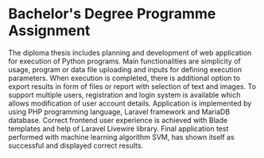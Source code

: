 # Bachelor's Degree Programme Assignment

The diploma thesis includes planning and development of web application for execution of Python programs. Main functionalities are simplicity of usage, program or data file uploading and inputs for defining execution parameters. When execution is completed, there is additional option to export results in form of files or report with selection of text and images. To support multiple users, registration and login system is available which allows modification of user account details. Application is implemented by using PHP programming language, Laravel framework and MariaDB database. Correct frontend user experience is achieved with Blade templates and help of Laravel Livewire library. Final application test performed with machine learning algorithm SVM, has shown itself as successful and displayed correct results.
